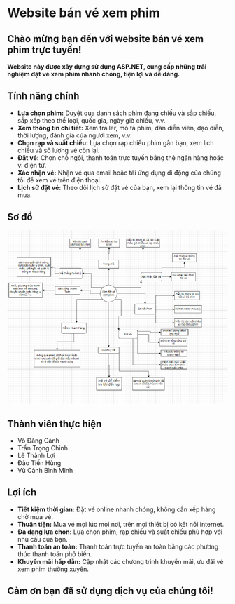 # Website bán vé xem phim

## Chào mừng bạn đến với website bán vé xem phim trực tuyến!

**Website này được xây dựng sử dụng ASP.NET, cung cấp những trải nghiệm đặt vé xem phim nhanh chóng, tiện lợi và dễ dàng.**

## Tính năng chính

* **Lựa chọn phim:** Duyệt qua danh sách phim đang chiếu và sắp chiếu, sắp xếp theo thể loại, quốc gia, ngày giờ chiếu, v.v.
* **Xem thông tin chi tiết:** Xem trailer, mô tả phim, dàn diễn viên, đạo diễn, thời lượng, đánh giá của người xem, v.v.
* **Chọn rạp và suất chiếu:** Lựa chọn rạp chiếu phim gần bạn, xem lịch chiếu và số lượng vé còn lại.
* **Đặt vé:** Chọn chỗ ngồi, thanh toán trực tuyến bằng thẻ ngân hàng hoặc ví điện tử.
* **Xác nhận vé:** Nhận vé qua email hoặc tải ứng dụng di động của chúng tôi để xem vé trên điện thoại.
* **Lịch sử đặt vé:** Theo dõi lịch sử đặt vé của bạn, xem lại thông tin vé đã mua.
## Sơ đồ
![alt text](sodoweb.jpg)
## Thành viên thực hiện
* Võ Đăng Cảnh
* Trần Trọng Chinh
* Lê Thành Lợi
* Đào Tiến Hùng
* Vũ Cảnh Bình Minh
## Lợi ích

* **Tiết kiệm thời gian:** Đặt vé online nhanh chóng, không cần xếp hàng chờ mua vé.
* **Thuận tiện:** Mua vé mọi lúc mọi nơi, trên mọi thiết bị có kết nối internet.
* **Đa dạng lựa chọn:** Lựa chọn phim, rạp chiếu và suất chiếu phù hợp với nhu cầu của bạn.
* **Thanh toán an toàn:** Thanh toán trực tuyến an toàn bằng các phương thức thanh toán phổ biến.
* **Khuyến mãi hấp dẫn:** Cập nhật các chương trình khuyến mãi, ưu đãi vé xem phim thường xuyên.


## Cảm ơn bạn đã sử dụng dịch vụ của chúng tôi!
